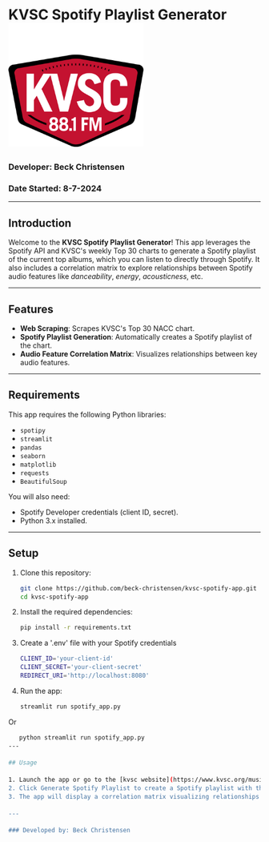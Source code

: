 


# KVSC Spotify Playlist Generator <img src="https://github.com/Beck-MN/KVSC-Spotify-App/blob/main/img/Kvsc_official_logo_2009.png?raw=true" height="247" width="270">
</img>

### Developer: Beck Christensen  
### Date Started: 8-7-2024  

---

## Introduction

Welcome to the **KVSC Spotify Playlist Generator**! This app leverages the Spotify API and KVSC's weekly Top 30 charts to generate a Spotify playlist of the current top albums, which you can listen to directly through Spotify. It also includes a correlation matrix to explore relationships between Spotify audio features like *danceability*, *energy*, *acousticness*, etc.

---

## Features

- **Web Scraping**: Scrapes KVSC's Top 30 NACC chart.
- **Spotify Playlist Generation**: Automatically creates a Spotify playlist of the chart.
- **Audio Feature Correlation Matrix**: Visualizes relationships between key audio features.

---

## Requirements

This app requires the following Python libraries:
- `spotipy`
- `streamlit`
- `pandas`
- `seaborn`
- `matplotlib`
- `requests`
- `BeautifulSoup`

You will also need:
- Spotify Developer credentials (client ID, secret).
- Python 3.x installed.

---

## Setup

1. Clone this repository:
   ```bash
   git clone https://github.com/beck-christensen/kvsc-spotify-app.git
   cd kvsc-spotify-app
2. Install the required dependencies:
   ```bash
   pip install -r requirements.txt   
3. Create a '.env' file with your Spotify credentials
   ```bash
   CLIENT_ID='your-client-id'
   CLIENT_SECRET='your-client-secret'
   REDIRECT_URI='http://localhost:8080'
4. Run the app:
   ```bash
   streamlit run spotify_app.py
Or
```bash
   python streamlit run spotify_app.py
---

## Usage

1. Launch the app or go to the [kvsc website](https://www.kvsc.org/music/nacc-charts/) to see KVSC's Top 30 chart.
2. Click Generate Spotify Playlist to create a Spotify playlist with those albums.
3. The app will display a correlation matrix visualizing relationships between audio features of the Top 30 songs.

---

### Developed by: Beck Christensen
